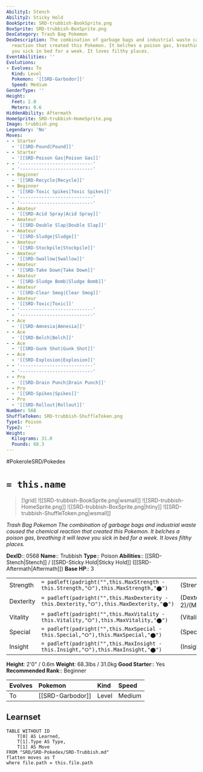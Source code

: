 ```yaml
---
Ability1: Stench
Ability2: Sticky Hold
BookSprite: SRD-trubbish-BookSprite.png
BoxSprite: SRD-trubbish-BoxSprite.png
DexCategory: Trash Bag Pokemon
DexDescription: The combination of garbage bags and industrial waste caused the chemical
  reaction that created this Pokemon. It belches a poison gas, breathing it will leave
  you sick in bed for a week. It loves filthy places.
EventAbilities: ''
Evolutions:
- Evolves: To
  Kind: Level
  Pokemon: '[[SRD-Garbodor]]'
  Speed: Medium
GenderType: ''
Height:
  Feet: 2.0
  Meters: 0.6
HiddenAbility: Aftermath
HomeSprite: SRD-trubbish-HomeSprite.png
Image: trubbish.png
Legendary: 'No'
Moves:
- - Starter
  - '[[SRD-Pound|Pound]]'
- - Starter
  - '[[SRD-Poison Gas|Poison Gas]]'
- - '---------------------------'
  - '---------------------------'
- - Beginner
  - '[[SRD-Recycle|Recycle]]'
- - Beginner
  - '[[SRD-Toxic Spikes|Toxic Spikes]]'
- - '---------------------------'
  - '---------------------------'
- - Amateur
  - '[[SRD-Acid Spray|Acid Spray]]'
- - Amateur
  - '[[SRD-Double Slap|Double Slap]]'
- - Amateur
  - '[[SRD-Sludge|Sludge]]'
- - Amateur
  - '[[SRD-Stockpile|Stockpile]]'
- - Amateur
  - '[[SRD-Swallow|Swallow]]'
- - Amateur
  - '[[SRD-Take Down|Take Down]]'
- - Amateur
  - '[[SRD-Sludge Bomb|Sludge Bomb]]'
- - Amateur
  - '[[SRD-Clear Smog|Clear Smog]]'
- - Amateur
  - '[[SRD-Toxic|Toxic]]'
- - '---------------------------'
  - '---------------------------'
- - Ace
  - '[[SRD-Amnesia|Amnesia]]'
- - Ace
  - '[[SRD-Belch|Belch]]'
- - Ace
  - '[[SRD-Gunk Shot|Gunk Shot]]'
- - Ace
  - '[[SRD-Explosion|Explosion]]'
- - '---------------------------'
  - '---------------------------'
- - Pro
  - '[[SRD-Drain Punch|Drain Punch]]'
- - Pro
  - '[[SRD-Spikes|Spikes]]'
- - Pro
  - '[[SRD-Rollout|Rollout]]'
Number: 568
ShuffleToken: SRD-trubbish-ShuffleToken.png
Type1: Poison
Type2: ''
Weight:
  Kilograms: 31.0
  Pounds: 68.3
---
```


#PokeroleSRD/Pokedex

# `= this.name`

> [!grid]
> ![[SRD-trubbish-BookSprite.png|wsmall]]
> ![[SRD-trubbish-HomeSprite.png]]
> ![[SRD-trubbish-BoxSprite.png|htiny]]
> ![[SRD-trubbish-ShuffleToken.png|wsmall]]


*Trash Bag Pokemon*
*The combination of garbage bags and industrial waste caused the chemical reaction that created this Pokemon. It belches a poison gas, breathing it will leave you sick in bed for a week. It loves filthy places.*

**DexID**:: 0568
**Name**:: Trubbish
**Type**:: Poison
**Abilities**:: [[SRD-Stench|Stench]] / [[SRD-Sticky Hold|Sticky Hold]] ([[SRD-Aftermath|Aftermath]])
**Base HP**:: 3

|           |                                                                                        |                                          |
| --------- | -------------------------------------------------------------------------------------- | ---------------------------------------- |
| Strength  | `= padleft(padright("",this.MaxStrength - this.Strength,"⭘"),this.MaxStrength,"⬤")`    | (Strength::2)/(MaxStrength::4)   |
| Dexterity | `= padleft(padright("",this.MaxDexterity - this.Dexterity,"⭘"),this.MaxDexterity,"⬤")` | (Dexterity:: 2)/(MaxDexterity::4) |
| Vitality  | `= padleft(padright("",this.MaxVitality - this.Vitality,"⭘"),this.MaxVitality,"⬤")`    | (Vitality::2)/(MaxVitality::4)   |
| Special   | `= padleft(padright("",this.MaxSpecial - this.Special,"⭘"),this.MaxSpecial,"⬤")`       | (Special::1)/(MaxSpecial::3)     |
| Insight   | `= padleft(padright("",this.MaxInsight - this.Insight,"⭘"),this.MaxInsight,"⬤")`       | (Insight::2)/(MaxInsight::4)     |

**Height**: 2'0" / 0.6m
**Weight**: 68.3lbs / 31.0kg
**Good Starter**:: Yes
**Recommended Rank**:: Beginner

| Evolves   | Pokemon          | Kind   | Speed   |
|:----------|:-----------------|:-------|:--------|
| To        | [[SRD-Garbodor]] | Level  | Medium  |

## Learnset

```dataview
TABLE WITHOUT ID
    T[0] AS Learned,
    T[1].Type AS Type,
    T[1] AS Move
FROM "SRD/SRD-Pokedex/SRD-Trubbish.md"
flatten moves as T
where file.path = this.file.path
```
